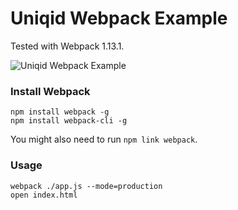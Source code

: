 # Uniqid Webpack Example
Tested with Webpack 1.13.1.

![Uniqid Webpack Example](https://i.imgur.com/NnrkeBF.png)

### Install Webpack
```
npm install webpack -g
npm install webpack-cli -g
```
You might also need to run `npm link webpack`.

### Usage
```
webpack ./app.js --mode=production
open index.html
```
